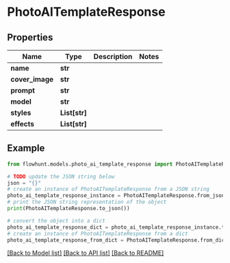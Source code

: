 # PhotoAITemplateResponse


## Properties

Name | Type | Description | Notes
------------ | ------------- | ------------- | -------------
**name** | **str** |  | 
**cover_image** | **str** |  | 
**prompt** | **str** |  | 
**model** | **str** |  | 
**styles** | **List[str]** |  | 
**effects** | **List[str]** |  | 

## Example

```python
from flowhunt.models.photo_ai_template_response import PhotoAITemplateResponse

# TODO update the JSON string below
json = "{}"
# create an instance of PhotoAITemplateResponse from a JSON string
photo_ai_template_response_instance = PhotoAITemplateResponse.from_json(json)
# print the JSON string representation of the object
print(PhotoAITemplateResponse.to_json())

# convert the object into a dict
photo_ai_template_response_dict = photo_ai_template_response_instance.to_dict()
# create an instance of PhotoAITemplateResponse from a dict
photo_ai_template_response_from_dict = PhotoAITemplateResponse.from_dict(photo_ai_template_response_dict)
```
[[Back to Model list]](../README.md#documentation-for-models) [[Back to API list]](../README.md#documentation-for-api-endpoints) [[Back to README]](../README.md)


